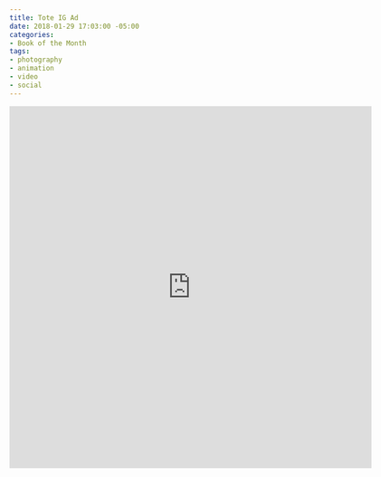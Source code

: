 ```yaml
---
title: Tote IG Ad
date: 2018-01-29 17:03:00 -05:00
categories:
- Book of the Month
tags:
- photography
- animation
- video
- social
---
```


<div class="video-square">
	<iframe src="https://player.vimeo.com/video/253260323?&background=1&loop=1&autopause=0" width="640" height="640" frameborder="0" webkitallowfullscreen mozallowfullscreen allowfullscreen></iframe>
</div>